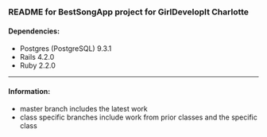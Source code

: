 ### README for BestSongApp project for GirlDevelopIt Charlotte

#### Dependencies:
- Postgres (PostgreSQL) 9.3.1
- Rails 4.2.0
- Ruby 2.2.0

___

#### Information:
- master branch includes the latest work
- class specific branches include work from prior classes and the specific class
